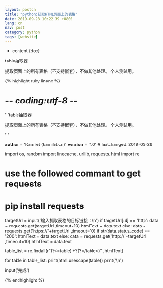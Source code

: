 ```yaml
---
layout: postcn
title: "python:获取HTML页面上的表格"
date: 2019-09-28 10:22:39 +0800
lang: cn
nav: post
category: python
tags: [website]
---
```


* content
{:toc}

table抽取器

提取页面上的所有表格（不支持嵌套），不做其他处理。
个人测试用。

<!-- more -->
{% highlight ruby lineno %}
# -*- coding:utf-8 -*-
'''table抽取器

提取页面上的所有表格（不支持嵌套），不做其他处理。
个人测试用。

'''

__author__ = 'Kamilet (kamilet.cn)'
__version__ = '1.0'  # lastchanged: 2019-09-28

import os, random
import linecache, urllib, requests, html
import re
# use the followed commant to get requests
# pip install requests
targetUrl = input('输入抓取表格的目标链接：\n')
if targetUrl[:4] == 'http':
    data = requests.get(targetUrl ,timeout=10)
    htmlText = data.text
else:
    data = requests.get('https://'+targetUrl ,timeout=10)
    if str(data.status_code) == '200':
        htmlText = data.text
    else:
        data = requests.get('http://'+targetUrl ,timeout=10)
        htmlText = data.text

table_list = re.findall(r"(?<=table).+?(?=\/table>)" ,htmlText)

for table in table_list:
    print(html.unescape(table))
    print('\n')

input('完成')

{% endhighlight %}
